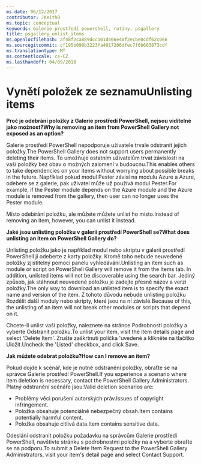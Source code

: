 ```yaml
---
ms.date: 06/12/2017
contributor: JKeithB
ms.topic: conceptual
keywords: Galerie prostředí powershell, rutiny, psgallery
title: psgallery_unlist_items
ms.openlocfilehash: af48f2ca889dcc101d466e40f2ecbe0cdf62c066
ms.sourcegitcommit: cf195b090b3223fa4917206dfec7f0b603873cdf
ms.translationtype: MT
ms.contentlocale: cs-CZ
ms.lasthandoff: 04/09/2018
---
```

# <a name="unlisting-items"></a><span data-ttu-id="fbda1-103">Vynětí položek ze seznamu</span><span class="sxs-lookup"><span data-stu-id="fbda1-103">Unlisting items</span></span>

<span data-ttu-id="fbda1-104">**Proč je odebrání položky z Galerie prostředí PowerShell, nejsou viditelné jako možnost?**</span><span class="sxs-lookup"><span data-stu-id="fbda1-104">**Why is removing an item from PowerShell Gallery not exposed as an option?**</span></span>

<span data-ttu-id="fbda1-105">Galerie prostředí PowerShell nepodporuje uživatele trvale odstranit jejich položky.</span><span class="sxs-lookup"><span data-stu-id="fbda1-105">The PowerShell Gallery does not support users permanently deleting their items.</span></span>
<span data-ttu-id="fbda1-106">To umožňuje ostatním uživatelům trvat závislosti na vaší položky bez obav o možných zalomení v budoucnu.</span><span class="sxs-lookup"><span data-stu-id="fbda1-106">This enables others to take dependencies on your items without worrying about possible breaks in the future.</span></span>
<span data-ttu-id="fbda1-107">Například pokud modul Pester závisí na modulu Azure a Azure, odebere se z galerie, pak uživatel může už používá modul Pester.</span><span class="sxs-lookup"><span data-stu-id="fbda1-107">For example, if the Pester module depends on the Azure module and the Azure module is removed from the gallery, then user can no longer uses the Pester module.</span></span>

<span data-ttu-id="fbda1-108">Místo odebírání položku, ale můžete můžete unlist ho místo.</span><span class="sxs-lookup"><span data-stu-id="fbda1-108">Instead of removing an item, however, you can unlist it instead.</span></span>

<span data-ttu-id="fbda1-109">**Jaké jsou unlisting položku v galerii prostředí PowerShell se?**</span><span class="sxs-lookup"><span data-stu-id="fbda1-109">**What does unlisting an item on PowerShell Gallery do?**</span></span>

<span data-ttu-id="fbda1-110">Unlisting položku jako je například modul nebo skriptu v galerii prostředí PowerShell ji odeberte z karty položky. Kromě toho nebude neuvedené položky zjistitelný pomocí panelu vyhledávání.</span><span class="sxs-lookup"><span data-stu-id="fbda1-110">Unlisting an item such as module or script on PowerShell Gallery will remove it from the Items tab. In addition, unlisted items will not be discoverable using the search bar.</span></span>
<span data-ttu-id="fbda1-111">Jediný způsob, jak stáhnout neuvedené položku je zadejte přesně název a verzi položky.</span><span class="sxs-lookup"><span data-stu-id="fbda1-111">The only way to download an unlisted item is to specify the exact name and version of the item.</span></span>
<span data-ttu-id="fbda1-112">Z tohoto důvodu nebude unlisting položku Rozdělit další moduly nebo skripty, které jsou na ní závislé.</span><span class="sxs-lookup"><span data-stu-id="fbda1-112">Because of this, the unlisting of an item will not break other modules or scripts that depend on it.</span></span>

<span data-ttu-id="fbda1-113">Chcete-li unlist vaší položky, naleznete na stránce Podrobnosti položky a vyberte Odstranit položku.</span><span class="sxs-lookup"><span data-stu-id="fbda1-113">To unlist your item, visit the item details page and select 'Delete Item'.</span></span> <span data-ttu-id="fbda1-114">Zrušte zaškrtnutí políčka 'uvedené a klikněte na tlačítko Uložit.</span><span class="sxs-lookup"><span data-stu-id="fbda1-114">Uncheck the 'Listed' checkbox, and click Save.</span></span>

<span data-ttu-id="fbda1-115">**Jak můžete odebrat položku?**</span><span class="sxs-lookup"><span data-stu-id="fbda1-115">**How can I remove an item?**</span></span>

<span data-ttu-id="fbda1-116">Pokud dojde k scénář, kde je nutné odstranění položky, obraťte se na správce Galerie prostředí PowerShell.</span><span class="sxs-lookup"><span data-stu-id="fbda1-116">If you experience a scenario where item deletion is necessary, contact the PowerShell Gallery Administrators.</span></span>
<span data-ttu-id="fbda1-117">Platný odstranění scénáře jsou:</span><span class="sxs-lookup"><span data-stu-id="fbda1-117">Valid deletion scenarios are:</span></span>
- <span data-ttu-id="fbda1-118">Problémy věci porušení autorských práv.</span><span class="sxs-lookup"><span data-stu-id="fbda1-118">Issues of copyright infringement.</span></span>
- <span data-ttu-id="fbda1-119">Položka obsahuje potenciálně nebezpečný obsah.</span><span class="sxs-lookup"><span data-stu-id="fbda1-119">Item contains potentially harmful content.</span></span>
- <span data-ttu-id="fbda1-120">Položka obsahuje citlivá data.</span><span class="sxs-lookup"><span data-stu-id="fbda1-120">Item contains sensitive data.</span></span>

<span data-ttu-id="fbda1-121">Odeslání odstranit položku požadavku na správcům Galerie prostředí PowerShell, navštivte stránku s podrobnostmi položky na a vyberte obraťte se na podporu.</span><span class="sxs-lookup"><span data-stu-id="fbda1-121">To submit a Delete Item Request to the PowerShell Gallery Administrators, visit your item's detail page and select Contact Support.</span></span>
